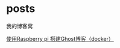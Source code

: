 # posts
我的博客窝

[使用Raspberry pi 搭建Ghost博客（docker）](https://blog.blobolb.xyz/ghost-run-on-raspberry-pi/)

